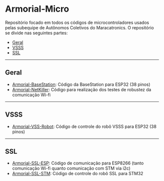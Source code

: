 # Armorial-Micro
 Repositório focado em todos os códigos de microcontroladores usados pelas subequipe de Autônomos Coletivos do Maracatronics. O repositório se divide nas seguintes partes:
 - [Geral](README.md#Geral)
 - [VSSS](README.md#VSSS)
 - [SSL](README.md#SSL)
---
## Geral
 - [Armorial-BaseStation]("TBD"): Código da BaseStation para ESP32 (38 pinos)
 - [Armorial-NetKiller]("TBD"): Código para realização dos testes de robustez da comunicação Wi-fi
---
## VSSS
 - [Armorial-VSS-Robot]("TBD"): Código de controle do robô VSSS para ESP32 (38 pinos)
---
## SSL
 - [Armorial-SSL-ESP]("TBD"): Código de comunicação para ESP8266 (tanto comunicação Wi-fi quanto comunicação com STM via i2c)
 - [Armorial-SSL-STM](armorial_ssl_robot_stm/STM32_Readme.md): Código de controle do robô SSL para STM32
